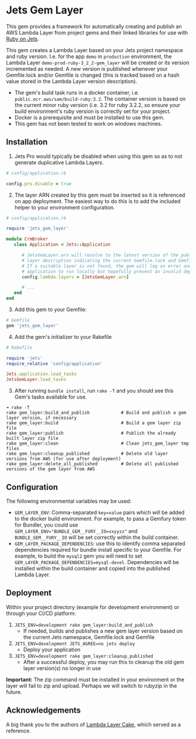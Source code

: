 # Jets Gem Layer
This gem provides a framework for automatically creating and publish an AWS Lambda Layer from project gems and
their linked libraries for use with [Ruby on Jets](https://github.com/rubyonjets/jets).

This gem creates a Lambda Layer based on your Jets project namespace and ruby version. I.e. for the app `demo` in `production` environment, 
the Lambda Layer `demo-prod-ruby-3_2_2-gem_layer` will be created or its version incremented as needed. A new version is published whenever your
Gemfile.lock and/or Gemfile is changed (this is tracked based on a hash value stored in the Lambda Layer version description).

* The gem's build task runs in a docker container, i.e. `public.ecr.aws/sam/build-ruby:3.2`. The container version
is based on the current minor ruby version (i.e. 3.2 for ruby 3.2.2, so ensure your build environment's ruby version
is correctly set for your project.
* Docker is a prerequisite and must be installed to use this gem.
* This gem has not been tested to work on windows machines.

## Installation

1. Jets Pro would typically be disabled when using this gem so as to not generate duplicative Lambda Layers.

```ruby
# config/application.rb

config.pro.disable = true
```

2. The layer ARN created by this gem must be inserted so it is referenced on app deployment. The easiest way to do this
is to add the included helper to your environment configuration.

```ruby
# config/application.rb

require 'jets_gem_layer'

module CrmBroker
   class Application < Jets::Application

      # JetsGemLayer.arn will resolve to the latest version of the published Layer, also looking for a correct hash in the
      # layer description indicating the current Gemfile.lock and Gemfile are supported.
      # If a suitable layer is not found, the gem will log an error and resolve to 'error-fetching-gem-layer-arn' which will allow your
      # application to run locally but hopefully prevent an invalid deployment
      config.lambda.layers = [JetsGemLayer.arn]

      # ...
   end
end
```

3. Add this gem to your Gemfile:
```ruby
# Gemfile
gem 'jets_gem_layer'
```

4. Add the gem's initializer to your Rakefile
```ruby
# Rakefile

require 'jets'
require_relative 'config/application'

Jets.application.load_tasks
JetsGemLayer.load_tasks
```

3. After running `bundle install`, run `rake -T` and you should see this Gem's tasks available for use.
```
➜ rake -T
rake gem_layer:build_and_publish            # Build and publish a gem layer version, if necessary
rake gem_layer:build                        # Build a gem layer zip file
rake gem_layer:publish                      # Publish the already built layer zip file
rake gem_layer:clean                        # Clean jets_gem_layer tmp files
rake gem_layer:cleanup_published            # Delete old layer versions from AWS (for use after deployment)
rake gem_layer:delete_all_published         # Delete all published versions of the gem layer from AWS
```

## Configuration

The following environmental variables may be used:
* `GEM_LAYER_ENV`: Comma-separated `key=value` pairs which will be added to the docker build environment.
For example, to pass a Gemfury token for Bundler, you could use `GEM_LAYER_ENV="BUNDLE_GEM__FURY__IO=xxyyzz"`
and `BUNDLE_GEM__FURY__IO` will be set correctly within the build container.
* `GEM_LAYER_PACKAGE_DEPENDENCIES`: use this to identify comma separated dependencies required for bundle install
specific to your Gemfile. For example, to build the `mysql2` gem you will need to set `GEM_LAYER_PACKAGE_DEPENDENCIES=mysql-devel`.
Dependencies will be installed within the build container and copied into the published Lambda Layer.

## Deployment
Within your project directory (example for development environment) or through your CI/CD platform:
1. `JETS_ENV=development rake gem_layer:build_and_publish`
   * If needed, builds and publishes a new gem layer version based on the current Jets namespace, Gemfile.lock and Gemfile
2. `JETS_ENV=development JETS_AGREE=no jets deploy`
   * Deploy your application
3. `JETS_ENV=development rake gem_layer:cleanup_published`
   * After a successful deploy, you may run this to cleanup the old gem layer version(s) no longer in use

**Important:** The zip command must be installed in your environment or the layer will fail to zip and upload. Perhaps we will
switch to rubyzip in the future.

## Acknowledgements
A big thank you to the authors of [Lambda Layer Cake](https://github.com/loganb/lambda-layer-cake), which served as a reference.